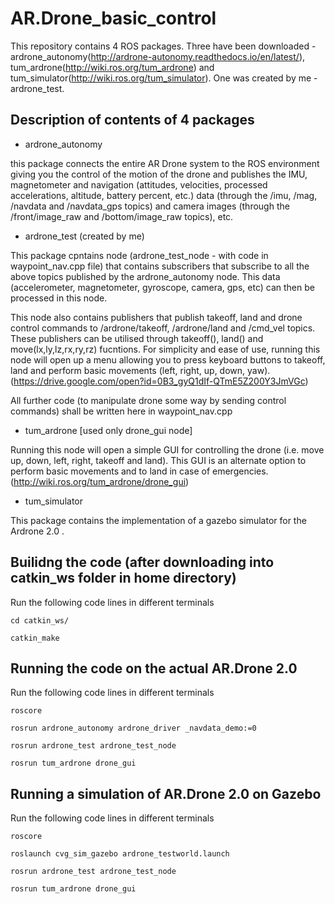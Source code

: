 # AR.Drone_basic_control
This repository contains 4 ROS packages. 
Three have been downloaded - ardrone_autonomy(http://ardrone-autonomy.readthedocs.io/en/latest/), tum_ardrone(http://wiki.ros.org/tum_ardrone) and tum_simulator(http://wiki.ros.org/tum_simulator). 
One was created by me - ardrone_test.

## Description of contents of 4 packages
* ardrone_autonomy

this package connects the entire AR Drone system to the ROS environment giving you the control of the motion of the drone and publishes the IMU, magnetometer and navigation (attitudes, velocities, processed accelerations, altitude, battery percent, etc.) data (through the /imu, /mag, /navdata and /navdata_gps topics) and camera images (through the /front/image_raw and /bottom/image_raw topics), etc. 

* ardrone_test (created by me)

This package cpntains node (ardrone_test_node - with code in waypoint_nav.cpp file) that contains subscribers that subscribe to all the above topics published by the ardrone_autonomy node. This data (accelerometer, magnetometer, gyroscope, camera, gps, etc) can then be processed in this node. 

This node also contains publishers that publish takeoff, land and drone control commands to /ardrone/takeoff, /ardrone/land and /cmd_vel topics. These publishers can be utilised through takeoff(), land() and move(lx,ly,lz,rx,ry,rz) fucntions. For simplicity and ease of use, running this node will open up a menu allowing you to press keyboard buttons to takeoff, land and perform basic movements (left, right, up, down, yaw). (https://drive.google.com/open?id=0B3_gyQ1dIf-QTmE5Z200Y3JmVGc)

All further code (to manipulate drone some way by sending control commands) shall be written here in waypoint_nav.cpp

* tum_ardrone [used only drone_gui node]

Running this node will open a simple GUI for controlling the drone (i.e. move up, down, left, right, takeoff and land). This GUI is an alternate option to perform basic movements and to land in case of emergencies. (http://wiki.ros.org/tum_ardrone/drone_gui)

* tum_simulator

This package contains the implementation of a gazebo simulator for the Ardrone 2.0 .

## Builidng the code (after downloading into catkin_ws folder in home directory)
Run the following code lines in different terminals
```
cd catkin_ws/
```
```
catkin_make
```
## Running the code on the actual AR.Drone 2.0
Run the following code lines in different terminals

```
roscore
```
```
rosrun ardrone_autonomy ardrone_driver _navdata_demo:=0
```
```
rosrun ardrone_test ardrone_test_node
```
```
rosrun tum_ardrone drone_gui
```
## Running a simulation of AR.Drone 2.0 on Gazebo
Run the following code lines in different terminals

```
roscore
```
```
roslaunch cvg_sim_gazebo ardrone_testworld.launch
```
```
rosrun ardrone_test ardrone_test_node
```
```
rosrun tum_ardrone drone_gui
```
